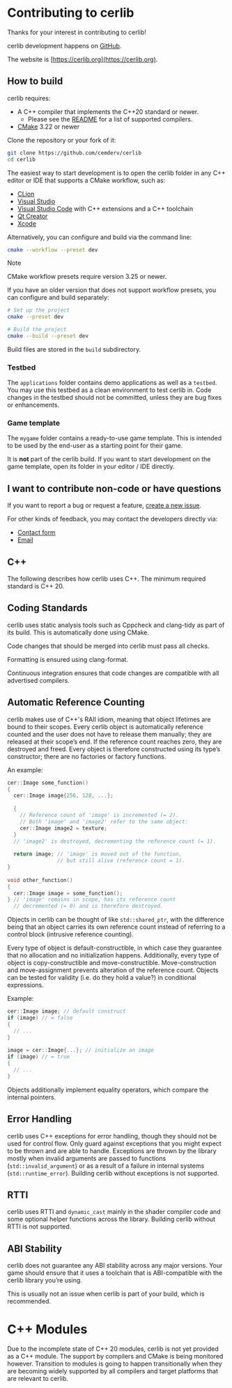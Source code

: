 # Contributing to cerlib

Thanks for your interest in contributing to cerlib!

cerlib development happens on [GitHub](https://github.com/cemderv/cerlib).

The website is [https://cerlib.org](https://cerlib.org).

## How to build

cerlib requires:

- A C++ compiler that implements the C++20 standard or newer.
  - Please see the [README](README.md) for a list of supported compilers.
- [CMake](https://cerlib.org) 3.22 or newer

Clone the repository or your fork of it:

```bash
git clone https://github.com/cemderv/cerlib
cd cerlib
```

The easiest way to start development is to open the cerlib folder in any C++ editor or IDE that
supports a CMake workflow, such as:

- [CLion](https://www.jetbrains.com/clion/)
- [Visual Studio](https://visualstudio.microsoft.com/)
- [Visual Studio Code](https://code.visualstudio.com/) with C++ extensions and a C++ toolchain
- [Qt Creator](https://github.com/qt-creator/qt-creator)
- [Xcode](https://developer.apple.com/xcode/)

Alternatively, you can configure and build via the command line:

```bash
cmake --workflow --preset dev
```

> [!NOTE]  
> CMake workflow presets require version 3.25 or newer.

If you have an older version that does not support workflow presets,
you can configure and build separately:

```bash
# Set up the project
cmake --preset dev

# Build the project
cmake --build --preset dev
```

Build files are stored in the `build` subdirectory.

### Testbed

The `applications` folder contains demo applications as well as a `testbed`.
You may use this testbed as a clean environment to test cerlib in.
Code changes in the testbed should not be committed, unless they are bug fixes or enhancements.

### Game template

The `mygame` folder contains a ready-to-use game template. This is intended to be used by the end-user
as a starting point for their game.

It is **not** part of the cerlib build. If you want to start development on the game template, open its
folder in your editor / IDE directly.

## I want to contribute non-code or have questions

If you want to report a bug or request a feature, [create a new issue](https://github.com/cemderv/cerlib/issues).

For other kinds of feedback, you may contact the developers directly via:
- [Contact form](https://cerlib.org/contact)
- [Email](mailto:support@cerlib.org) 

## C++

The following describes how cerlib uses C++. The minimum required standard is C++ 20.

## Coding Standards

cerlib uses static analysis tools such as Cppcheck and clang-tidy as part of its build.
This is automatically done using CMake.

Code changes that should be merged into cerlib must pass all checks.

Formatting is ensured using clang-format.

Continuous integration ensures that code changes are compatible with all advertised compilers.

## Automatic Reference Counting

cerlib makes use of C++'s RAII idiom, meaning that object lifetimes are bound to their scopes.
Every cerlib object is automatically reference counted and the user does not have to release
them manually; they are released at their scope’s end. If the reference count reaches zero,
they are destroyed and freed. Every object is therefore constructed using its type’s constructor;
there are no factories or factory functions.

An example:

```cpp
cer::Image some_function()
{
  cer::Image image{256, 128, ...};
 
  {
    // Reference count of 'image' is incremented (= 2).
    // Both 'image' and 'image2' refer to the same object:
    cer::Image image2 = texture;
  }
  // 'image2' is destroyed, decrementing the reference count (= 1).
  
  return image; // 'image' is moved out of the function,
                // but still alive (reference count = 1).
}
 
void other_function()
{
  cer::Image image = some_function();
} // 'image' remains in scope, has its reference count
  // decremented (= 0) and is therefore destroyed.
```

Objects in cerlib can be thought of like `std::shared_ptr`, with the difference being that an object
carries its own reference count instead of referring to a control block (intrusive reference counting).

Every type of object is default-constructible, in which case they guarantee that no allocation and no
initialization happens. Additionally, every type of object is copy-constructible and move-constructible.
Move-construction and move-assignment prevents alteration of the reference count.
Objects can be tested for validity (i.e. do they hold a value?) in conditional expressions.

Example:

```cpp
cer::Image image; // default construct
if (image) // = false
{
  // ...
}
 
image = cer::Image{...}; // initialize an image
if (image) // = true
{
  // ...
}
```

Objects additionally implement equality operators, which compare the internal pointers.

## Error Handling

cerlib uses C++ exceptions for error handling, though they should not be used for control flow.
Only guard against exceptions that you might expect to be thrown and are able to handle.
Exceptions are thrown by the library mostly when invalid arguments are passed to functions (`std::invalid_argument`)
or as a result of a failure in internal systems (`std::runtime_error`).
Building cerlib without exceptions is not supported.

## RTTI

cerlib uses RTTI and `dynamic_cast` mainly in the shader compiler code and some optional helper functions across the
library.
Building cerlib without RTTI is not supported.

## ABI Stability

cerlib does not guarantee any ABI stability across any major versions.
Your game should ensure that it uses a toolchain that is ABI-compatible with the
cerlib library you’re using.

This is usually not an issue when cerlib is part of your build, which is recommended.

# C++ Modules

Due to the incomplete state of C++ 20 modules, cerlib is not yet provided as a C++ module.
The support by compilers and CMake is being monitored however.
Transition to modules is going to happen transitionally when they are becoming widely supported by all compilers and target platforms that are relevant to cerlib.
